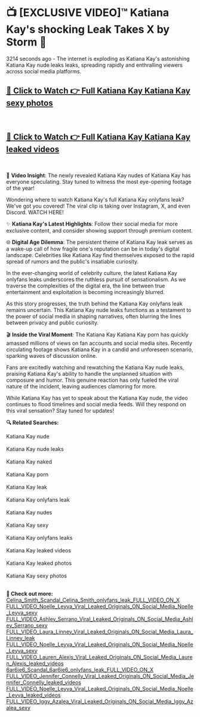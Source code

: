 # 📺 [EXCLUSIVE VIDEO]™ Katiana Kay's shocking Leak Takes X by Storm 🚀

3214 seconds ago - The internet is exploding as Katiana Kay's astonishing Katiana Kay nude leaks leaks, spreading rapidly and enthralling viewers across social media platforms.

<h2><a href="https://github-6l9.pages.dev/link1">🔗 Click to Watch 👉 Full Katiana Kay Katiana Kay sexy photos</a></h2><br>
<h2><a href="https://github-6l9.pages.dev/link2">🔗 Click to Watch 👉 Full Katiana Kay Katiana Kay leaked videos</a></h2><br>

🎥 **Video Insight**: The newly revealed Katiana Kay nudes of Katiana Kay has everyone speculating. Stay tuned to witness the most eye-opening footage of the year!

Wondering where to watch Katiana Kay's full Katiana Kay onlyfans leak? We've got you covered! The viral clip is taking over Instagram, X, and even Discord. WATCH HERE!

✨ **Katiana Kay's Latest Highlights**: Follow their social media for more exclusive content, and consider showing support through premium content.

🌐 **Digital Age Dilemma**: The persistent theme of Katiana Kay leak serves as a wake-up call of how fragile one's reputation can be in today's digital landscape. Celebrities like Katiana Kay find themselves exposed to the rapid spread of rumors and the public's insatiable curiosity.

In the ever-changing world of celebrity culture, the latest Katiana Kay onlyfans leaks underscores the ruthless pursuit of sensationalism. As we traverse the complexities of the digital era, the line between true entertainment and exploitation is becoming increasingly blurred.

As this story progresses, the truth behind the Katiana Kay onlyfans leak remains uncertain. This Katiana Kay nude leaks functions as a testament to the power of social media in shaping narratives, often blurring the lines between privacy and public curiosity.

🎬 **Inside the Viral Moment**: The Katiana Kay Katiana Kay porn has quickly amassed millions of views on fan accounts and social media sites. Recently circulating footage shows Katiana Kay in a candid and unforeseen scenario, sparking waves of discussion online.

Fans are excitedly watching and rewatching the Katiana Kay nude leaks, praising Katiana Kay's ability to handle the unplanned situation with composure and humor. This genuine reaction has only fueled the viral nature of the incident, leaving audiences clamoring for more.

While Katiana Kay has yet to speak about the Katiana Kay nude, the video continues to flood timelines and social media feeds. Will they respond on this viral sensation? Stay tuned for updates!

<strong>🔍 Related Searches:</strong>

Katiana Kay nude
<br><br>
Katiana Kay nude leaks
<br><br>
Katiana Kay naked
<br><br>
Katiana Kay porn
<br><br>
Katiana Kay leak
<br><br>
Katiana Kay onlyfans leak
<br><br>
Katiana Kay nudes
<br><br>
Katiana Kay sexy
<br><br>
Katiana Kay onlyfans leaks
<br><br>
Katiana Kay leaked videos
<br><br>
Katiana Kay leaked photos
<br><br>
Katiana Kay sexy photos
<br><br>



<strong>🔗 Check out more:</strong><br>
<a href="./Celina_Smith_Scandal_Celina_Smith_onlyfans_leak_FULL_VIDEO_ON_X.md">Celina_Smith_Scandal_Celina_Smith_onlyfans_leak_FULL_VIDEO_ON_X</a><br>
<a href="./FULL_VIDEO_Noelle_Leyva_Viral_Leaked_Originals_ON_Social_Media_Noelle_Leyva_sexy.md">FULL_VIDEO_Noelle_Leyva_Viral_Leaked_Originals_ON_Social_Media_Noelle_Leyva_sexy</a><br>
<a href="./FULL_VIDEO_Ashley_Serrano_Viral_Leaked_Originals_ON_Social_Media_Ashley_Serrano_sexy.md">FULL_VIDEO_Ashley_Serrano_Viral_Leaked_Originals_ON_Social_Media_Ashley_Serrano_sexy</a><br>
<a href="./FULL_VIDEO_Laura_Linney_Viral_Leaked_Originals_ON_Social_Media_Laura_Linney_leak.md">FULL_VIDEO_Laura_Linney_Viral_Leaked_Originals_ON_Social_Media_Laura_Linney_leak</a><br>
<a href="./FULL_VIDEO_Noelle_Leyva_Viral_Leaked_Originals_ON_Social_Media_Noelle_Leyva_sexy.md">FULL_VIDEO_Noelle_Leyva_Viral_Leaked_Originals_ON_Social_Media_Noelle_Leyva_sexy</a><br>
<a href="./FULL_VIDEO_Lauren_Alexis_Viral_Leaked_Originals_ON_Social_Media_Lauren_Alexis_leaked_videos.md">FULL_VIDEO_Lauren_Alexis_Viral_Leaked_Originals_ON_Social_Media_Lauren_Alexis_leaked_videos</a><br>
<a href="./6ar6ie6_Scandal_6ar6ie6_onlyfans_leak_FULL_VIDEO_ON_X.md">6ar6ie6_Scandal_6ar6ie6_onlyfans_leak_FULL_VIDEO_ON_X</a><br>
<a href="./FULL_VIDEO_Jennifer_Connelly_Viral_Leaked_Originals_ON_Social_Media_Jennifer_Connelly_leaked_videos.md">FULL_VIDEO_Jennifer_Connelly_Viral_Leaked_Originals_ON_Social_Media_Jennifer_Connelly_leaked_videos</a><br>
<a href="./FULL_VIDEO_Noelle_Leyva_Viral_Leaked_Originals_ON_Social_Media_Noelle_Leyva_leaked_videos.md">FULL_VIDEO_Noelle_Leyva_Viral_Leaked_Originals_ON_Social_Media_Noelle_Leyva_leaked_videos</a><br>
<a href="./FULL_VIDEO_Iggy_Azalea_Viral_Leaked_Originals_ON_Social_Media_Iggy_Azalea_sexy.md">FULL_VIDEO_Iggy_Azalea_Viral_Leaked_Originals_ON_Social_Media_Iggy_Azalea_sexy</a><br>
